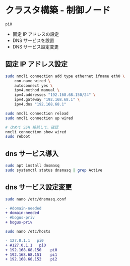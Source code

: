 # クラスタ構築 - 制御ノード
`pi0`

* 固定 IP アドレスの設定
* DNS サービスを設置
* DNS サービス設定変更
## 固定 IP アドレス設定
~~~sh
sudo nmcli connection add type ethernet ifname eth0 \
    con-name wired \
    autoconnect yes \
    ipv4.method manual \
    ipv4.addresses "192.168.68.150/24" \
    ipv4.gateway "192.168.68.1" \
    ipv4.dns "192.168.68.1"

sudo nmcli connection reload
sudo nmcli connection up wired

# 改めて SSH 接続して、確認
nmcli connection show wired
sudo reboot
~~~
## dns サービス導入
~~~sh
sudo apt install dnsmasq
sudo systemctl status dnsmasq | grep Active
~~~
## dns サービス設定変更
~~~sh
sudo nano /etc/dnsmasq.conf
~~~
~~~diff
- #domain-needed
+ domain-needed
- #bogus-priv
+ bogus-priv
~~~
~~~sh
sudo nano /etc/hosts
~~~
~~~diff
- 127.0.1.1   pi0
+ #127.0.1.1   pi0
+ 192.168.68.150    pi0
+ 192.168.68.151    pi1
+ 192.168.68.152    pi2
~~~
